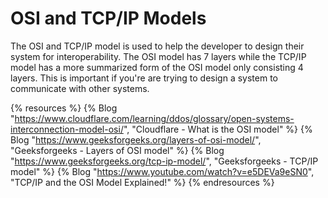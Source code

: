 # OSI and TCP/IP Models

The OSI and TCP/IP model is used to help the developer to design their system for interoperability. The OSI model has 7 layers while the TCP/IP model has a more summarized form of the OSI model only consisting 4 layers. This is important if you're are trying to design a system to communicate with other systems.

{% resources %}
  {% Blog "https://www.cloudflare.com/learning/ddos/glossary/open-systems-interconnection-model-osi/", "Cloudflare - What is the OSI model" %}
  {% Blog "https://www.geeksforgeeks.org/layers-of-osi-model/", "Geeksforgeeks - Layers of OSI model" %}
  {% Blog "https://www.geeksforgeeks.org/tcp-ip-model/", "Geeksforgeeks - TCP/IP model" %}
  {% Blog "https://www.youtube.com/watch?v=e5DEVa9eSN0", "TCP/IP and the OSI Model Explained!" %}
{% endresources %}

